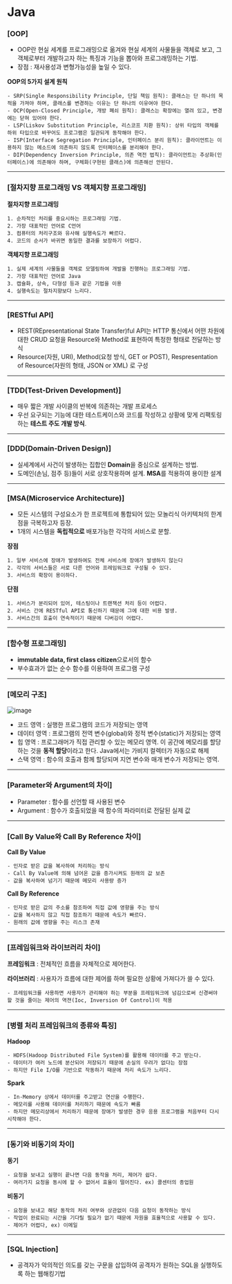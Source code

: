 # Java
### [OOP]
- OOP란 현실 세계를 프로그래밍으로 옮겨와 현실 세계의 사물들을 객체로 보고, 그 객체로부터 개발하고자 하는 특징과 기능을 뽑아와 프로그래밍하는 기법.
- 장점 : 재사용성과 변형가능성을 높일 수 있다.  
  
**OOP의 5가지 설계 원칙**
```
- SRP(Single Responsibility Principle, 단일 책임 원칙): 클래스는 단 하나의 목적을 가져야 하며, 클래스를 변경하는 이유는 단 하나의 이유여야 한다.
- OCP(Open-Closed Principle, 개방 폐쇠 원칙): 클래스는 확장에는 열려 있고, 변경에는 닫혀 있어야 한다.
- LSP(Liskov Substitution Principle, 리스코프 치환 원칙): 상위 타입의 객체를 하위 타입으로 바꾸어도 프로그램은 일관되게 동작해야 한다.
- ISP(Interface Segregation Principle, 인터페이스 분리 원칙): 클라이언트는 이용하지 않는 메소드에 의존하지 않도록 인터페이스를 분리해야 한다.
- DIP(Dependency Inversion Principle, 의존 역전 법칙): 클라이언트는 추상화(인터페이스)에 의존해야 하며, 구체화(구현된 클래스)에 의존해선 안된다.
```
---
### [절차지향 프로그래밍 VS 객체지향 프로그래밍]
**절차지향 프로그래밍**
```
1. 순차적인 처리를 중요시하는 프로그래밍 기법.
2. 가장 대표적인 언어로 C언어
3. 컴퓨터의 처리구조와 유사해 실행속도가 빠르다.
4. 코드의 순서가 바귀면 동일한 결과를 보장하기 어렵다.
```
**객체지향 프로그래밍**
```
1. 실제 세계의 사물들을 객체로 모델링하여 개발을 진행하는 프로그래밍 기법.
2. 가장 대표적인 언어로 Java
3. 캡슐화, 상속, 다형성 등과 같은 기법을 이용
4. 실행속도는 절차지향보다 느리다.
```
---
### [RESTful API]
- REST(REpresentational State Transfer)ful API는 HTTP 통신에서 어떤 차원에 대한 CRUD 요청을 Resource와 Method로 표현하여 특정한 형태로 전달하는 방식
- Resource(자원, URI), Method(요청 방식, GET or POST), Respresentation of Resource(자원의 형태, JSON or XML) 로 구성
---
### [TDD(Test-Driven Development)]
- 매우 짧은 개발 사이클의 반복에 의존하는 개발 프로세스
- 우선 요구되는 기능에 대한 테스트케이스와 코드를 작성하고 상황에 맞게 리팩토링하는 **테스트 주도 개발 방식**.
---
### [DDD(Domain-Driven Design)]
- 실세계에서 사건이 발생하는 집합인 **Domain**을 중심으로 설계하는 방법.
- 도메인(손님, 점주 등)들이 서로 상호작용하며 설계. **MSA**를 적용하여 용이한 설계
---
### [MSA(Microservice Architecture)]
- 모든 시스템의 구성요소가 한 프로젝트에 통합되어 있는 모놀리식 아키텍처의 한계점을 극복하고자 등장.
- 1개의 시스템을 **독립적으로** 배포가능한 각각의 서비스로 분할.  
  
**장점**
```
1. 일부 서비스에 장애가 발생하여도 전체 서비스에 장애가 발생하지 않는다
2. 각각의 서비스들은 서로 다른 언어와 프레임워크로 구성될 수 있다.
3. 서비스의 확장이 용이하다.
```
**단점**
```
1. 서비스가 분리되어 있어, 테스팅이나 트랜잭션 처리 등이 어렵다.
2. 서비스 간에 RESTful API로 통신하기 때문에 그에 대한 비용 발생.
3. 서비스간의 호출이 연속적이기 때문에 디버깅이 어렵다.
```
---
### [함수형 프로그래밍]
- **immutable data, first class citizen**으로서의 함수
- 부수효과가 없는 순수 함수를 이용하여 프로그램 구성
---
### [메모리 구조]
![image](https://user-images.githubusercontent.com/52438368/163808614-6f00d971-2707-4ade-8b5a-8f80d127f986.png)  
- 코드 영역 : 실행한 프로그램의 코드가 저장되는 영역
- 데이터 영역 : 프로그램의 전역 변수(global)와 정적 변수(static)가 저장되는 영역
- 힙 영역 : 프로그래머가 직접 관리할 수 있는 메모리 영역. 이 공간에 메모리를 할당하는 것을 **동적 할당**이라고 한다. Java에서는 가비지 컬렉터가 자동으로 해제
- 스택 영역 : 함수의 호출과 함께 할당되며 지연 변수와 매개 변수가 저장되는 영역.
---
### [Parameter와 Argument의 차이]
- Parameter : 함수를 선언할 때 사용된 변수
- Argument : 함수가 호출되었을 때 함수의 파라미터로 전달된 실제 값
---
### [Call By Value와 Call By Reference 차이]
**Call By Value**
```
- 인자로 받은 값을 복사하여 처리하는 방식
- Call By Value에 의해 넘어온 값을 증가시켜도 원래의 값 보존
- 값을 복사하여 넘기기 때문에 메모리 사용량 증가
```
**Call By Reference**
```
- 인자로 받은 값의 주소를 참조하여 직접 값에 영향을 주는 방식
- 값을 복사하지 않고 직접 참조하기 때문에 속도가 빠르다.
- 원래의 값에 영향을 주는 리스크 존재
```
---
### [프레임워크와 라이브러리 차이]
**프레임워크** : 전체적인 흐름을 자체적으로 제어한다.  

**라이브러리** : 사용자가 흐름에 대한 제어를 하며 필요한 상황에 가져다가 쓸 수 있다.
```
- 프레임워크를 사용하면 사용자가 관리해야 하는 부분을 프레임워크에 넘김으로써 신경써야 할 것을 줄이는 제어의 역젼(Ioc, Inversion Of Control)이 적용
```
---
### [병렬 처리 프레임워크의 종류와 특징]
**Hadoop**
```
- HDFS(Hadoop Distributed File System)를 활용해 데이터를 주고 받는다.
- 데이터가 여러 노드에 분산되어 저장되기 때문에 손실의 우려가 없다는 장점
- 하지만 File I/O를 기반으로 작동하기 때문에 처리 속도가 느리다.
```
**Spark**
```
- In-Memory 상에서 데이터를 주고받고 연산을 수행한다.
- 메모리를 사용해 데이터를 처리하기 때문에 속도가 빠름
- 하지만 메모리상에서 처리하기 때문에 장애가 발생한 경우 응용 프로그램을 처음부터 다시 시작해야 한다.
```
---
### [동기와 비동기의 차이]
**동기**
```
- 요청을 보내고 실행이 끝나면 다음 동작을 처리, 제어가 쉽다.
- 여러가지 요청을 동시에 할 수 없어서 효율이 떨어진다. ex) 콜센터의 종업원
```
**비동기**
```
- 요청을 보내고 해당 동작의 처리 여부와 상관없이 다음 요청이 동작하는 방식
- 작업이 완료되는 시간을 기다릴 필요가 없기 때문에 자원을 효율적으로 사용할 수 있다.
- 제어가 어렵다, ex) 이메일
```
---
### [SQL Injection]
- 공격자가 악의적인 의도를 갖는 구문을 삽입하여 공격자가 원하는 SQL을 실행하도록 하는 웹해킹기법
